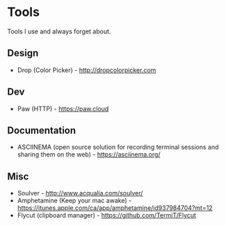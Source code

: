 # Tools
Tools I use and always forget about.

## Design 

* Drop (Color Picker) - http://dropcolorpicker.com

## Dev 

* Paw (HTTP) - https://paw.cloud

## Documentation

* ASCIINEMA (open source solution for recording terminal sessions and sharing them on the web) - https://asciinema.org/ 

## Misc

* Soulver - http://www.acqualia.com/soulver/
* Amphetamine (Keep your mac awake) - https://itunes.apple.com/ca/app/amphetamine/id937984704?mt=12
* Flycut (clipboard manager) - https://github.com/TermiT/Flycut
